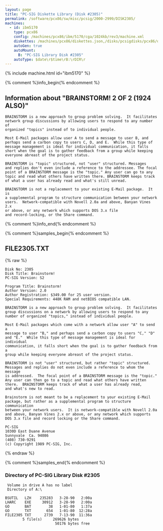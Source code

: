 ```yaml
---
layout: page
title: "PC-SIG Diskette Library (Disk #2305)"
permalink: /software/pcx86/sw/misc/pcsig/2000-2999/DISK2305/
machines:
  - id: ibm5170
    type: pcx86
    config: /machines/pcx86/ibm/5170/cga/1024kb/rev3/machine.xml
    diskettes: /machines/pcx86/diskettes.json,/disks/pcsigdisks/pcx86/diskettes.json
    autoGen: true
    autoMount:
      B: "PC-SIG Library Disk #2305"
    autoType: $date\r$time\rB:\rDIR\r
---
```


{% include machine.html id="ibm5170" %}

{% comment %}info_begin{% endcomment %}

## Information about "BRAINSTORM! 2 OF 2 (1924 ALSO)"

    BRAINSTORM is a new approach to group problem solving.  It facilitates
    network group discussions by allowing users to respond to any number of
    organized "topics" instead of to individual people.
    
    Most E-Mail packages allow user A to send a message to user B, and
    perhaps send a carbon copy to users C, D, and E.  While this type of
    message management is ideal for individual communication, it falls
    short when the goal is to gather feedback from a group while keeping
    everyone abreast of the project status.
    
    BRAINSTORM is "topic" structured, not "user" structured. Messages
    and replies don't even include a reference to the addressee. The focal
    point of a BRAINSTORM message is the "topic." Any user can go to any
    topic and read what others have written there. BRAINSTORM keeps track
    of what a user has already read and what's still unread.
    
    BRAINSTORM is not a replacement to your existing E-Mail package.  It is
    a supplemental program to structure communication between your network
    users.  Network-compatible with Novell 2.0a and above, Banyan Vines 2.x
    or above, or any network which supports DOS 3.x file
    and record-locking, or the Share command.
{% comment %}info_end{% endcomment %}

{% comment %}samples_begin{% endcomment %}

## FILE2305.TXT

{% raw %}
```
Disk No: 2305                                                           
Disk Title: Brainstorm!                                                 
PC-SIG Version: S2                                                      
                                                                        
Program Title: Brainstorm!                                              
Author Version: 2.0                                                     
Author Registration: $349.00 for 25 user version.                       
Special Requirements: 448K RAM and netBIOS compatible LAN.              
                                                                        
BRAINSTORM is a new approach to group problem solving.  It facilitates  
group discussions on a network by allowing users to respond to any      
number of organized "topics," instead of individual people.             
                                                                        
Most E-Mail packages which come with a network allow user "A" to send a 
message to user "B," and perhaps send a carbon copy to users "C," "D"   
and "E."  While this type of message management is ideal for individual 
communication, it falls short when the goal is to gather feedback from a
group while keeping everyone abreast of the project status.             
                                                                        
BRAINSTORM is not "user" structured, but rather "topic" structured.     
Messages and replies do not even include a reference to whom the message
is addressed.  The focal point of a BRAINSTORM message is the "topic."  
Any user can then go to a topic and read what others have written       
there.  BRAINSTORM keeps track of what a user has already read,         
and what's new to read.                                                 
                                                                        
Brainstorm is not meant to be a replacement to your existing E-Mail     
package, but rather as a supplemental program to structure communication
between your network users.  It is network-compatible with Novell 2.0a  
and above, Banyan Vines 2.x or above, or any network which supports     
DOS 3.x file and record locking or the Share command.                   
                                                                        
PC-SIG                                                                  
1030D East Duane Avenue                                                 
Sunnyvale  Ca. 94086                                                    
(408) 730-9291                                                          
(c) Copyright 1989 PC-SIG, Inc.                                         
```
{% endraw %}

{% comment %}samples_end{% endcomment %}

### Directory of PC-SIG Library Disk #2305

     Volume in drive A has no label
     Directory of A:\

    BSUTIL   LZH    235283   3-28-90   2:00a
    LHARC    EXE     30912   3-28-90   2:00a
    GO       BAT        38   1-01-80   1:37a
    GO       TXT       654   1-01-80  12:28a
    FILE2305 TXT      2739   7-13-90  11:36a
            5 file(s)     269626 bytes
                           50176 bytes free
